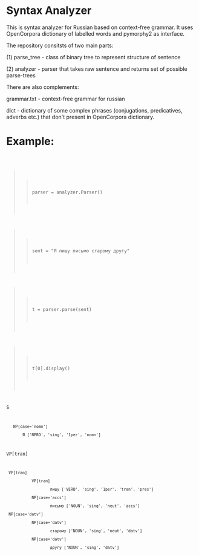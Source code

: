 # Syntax Analyzer


This is syntax analyzer for Russian based on context-free grammar. 
It uses OpenCorpora dictionary of labelled words and pymorphy2 as interface. 

The repository consitsts of two main parts: 

(1) parse_tree - class of binary tree to represent structure of sentence

(2) analyzer - parser that takes raw sentence and returns set of possible parse-trees

There are also complements: 

grammar.txt - context-free grammar for russian

dict - dictionary of some complex phrases (conjugations, predicatives, adverbs etc.) that don't present in OpenCorpora dictionary.


# Example:

<code>  

>> parser = analyzer.Parser()

>> sent = "Я пишу письмо старому другу"

>> t = parser.parse(sent)

>> t[0].display()

S
       
       NP[case='nomn'] 
           
           Я ['NPRO', 'sing', '1per', 'nomn']
   
   VP[tran]
     
     VP[tran]
               
               VP[tran] 
                       
                       пишу ['VERB', 'sing', '1per', 'tran', 'pres']
               
               NP[case='accs'] 
                       
                       письмо ['NOUN', 'sing', 'neut', 'accs']
     
     NP[case='datv']
               
               NP[case='datv'] 
                       
                       старому ['NOUN', 'sing', 'neut', 'datv']
               
               NP[case='datv'] 
                       
                       другу ['NOUN', 'sing', 'datv']

</code>
